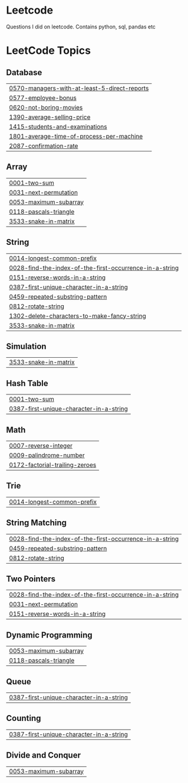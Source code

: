# Leetcode
Questions I did on leetcode. Contains python, sql, pandas etc

<!---LeetCode Topics Start-->
# LeetCode Topics
## Database
|  |
| ------- |
| [0570-managers-with-at-least-5-direct-reports](https://github.com/Suryanarayanang98/Leetcode/tree/master/0570-managers-with-at-least-5-direct-reports) |
| [0577-employee-bonus](https://github.com/Suryanarayanang98/Leetcode/tree/master/0577-employee-bonus) |
| [0620-not-boring-movies](https://github.com/Suryanarayanang98/Leetcode/tree/master/0620-not-boring-movies) |
| [1390-average-selling-price](https://github.com/Suryanarayanang98/Leetcode/tree/master/1390-average-selling-price) |
| [1415-students-and-examinations](https://github.com/Suryanarayanang98/Leetcode/tree/master/1415-students-and-examinations) |
| [1801-average-time-of-process-per-machine](https://github.com/Suryanarayanang98/Leetcode/tree/master/1801-average-time-of-process-per-machine) |
| [2087-confirmation-rate](https://github.com/Suryanarayanang98/Leetcode/tree/master/2087-confirmation-rate) |
## Array
|  |
| ------- |
| [0001-two-sum](https://github.com/Suryanarayanang98/Leetcode/tree/master/0001-two-sum) |
| [0031-next-permutation](https://github.com/Suryanarayanang98/Leetcode/tree/master/0031-next-permutation) |
| [0053-maximum-subarray](https://github.com/Suryanarayanang98/Leetcode/tree/master/0053-maximum-subarray) |
| [0118-pascals-triangle](https://github.com/Suryanarayanang98/Leetcode/tree/master/0118-pascals-triangle) |
| [3533-snake-in-matrix](https://github.com/Suryanarayanang98/Leetcode/tree/master/3533-snake-in-matrix) |
## String
|  |
| ------- |
| [0014-longest-common-prefix](https://github.com/Suryanarayanang98/Leetcode/tree/master/0014-longest-common-prefix) |
| [0028-find-the-index-of-the-first-occurrence-in-a-string](https://github.com/Suryanarayanang98/Leetcode/tree/master/0028-find-the-index-of-the-first-occurrence-in-a-string) |
| [0151-reverse-words-in-a-string](https://github.com/Suryanarayanang98/Leetcode/tree/master/0151-reverse-words-in-a-string) |
| [0387-first-unique-character-in-a-string](https://github.com/Suryanarayanang98/Leetcode/tree/master/0387-first-unique-character-in-a-string) |
| [0459-repeated-substring-pattern](https://github.com/Suryanarayanang98/Leetcode/tree/master/0459-repeated-substring-pattern) |
| [0812-rotate-string](https://github.com/Suryanarayanang98/Leetcode/tree/master/0812-rotate-string) |
| [1302-delete-characters-to-make-fancy-string](https://github.com/Suryanarayanang98/Leetcode/tree/master/1302-delete-characters-to-make-fancy-string) |
| [3533-snake-in-matrix](https://github.com/Suryanarayanang98/Leetcode/tree/master/3533-snake-in-matrix) |
## Simulation
|  |
| ------- |
| [3533-snake-in-matrix](https://github.com/Suryanarayanang98/Leetcode/tree/master/3533-snake-in-matrix) |
## Hash Table
|  |
| ------- |
| [0001-two-sum](https://github.com/Suryanarayanang98/Leetcode/tree/master/0001-two-sum) |
| [0387-first-unique-character-in-a-string](https://github.com/Suryanarayanang98/Leetcode/tree/master/0387-first-unique-character-in-a-string) |
## Math
|  |
| ------- |
| [0007-reverse-integer](https://github.com/Suryanarayanang98/Leetcode/tree/master/0007-reverse-integer) |
| [0009-palindrome-number](https://github.com/Suryanarayanang98/Leetcode/tree/master/0009-palindrome-number) |
| [0172-factorial-trailing-zeroes](https://github.com/Suryanarayanang98/Leetcode/tree/master/0172-factorial-trailing-zeroes) |
## Trie
|  |
| ------- |
| [0014-longest-common-prefix](https://github.com/Suryanarayanang98/Leetcode/tree/master/0014-longest-common-prefix) |
## String Matching
|  |
| ------- |
| [0028-find-the-index-of-the-first-occurrence-in-a-string](https://github.com/Suryanarayanang98/Leetcode/tree/master/0028-find-the-index-of-the-first-occurrence-in-a-string) |
| [0459-repeated-substring-pattern](https://github.com/Suryanarayanang98/Leetcode/tree/master/0459-repeated-substring-pattern) |
| [0812-rotate-string](https://github.com/Suryanarayanang98/Leetcode/tree/master/0812-rotate-string) |
## Two Pointers
|  |
| ------- |
| [0028-find-the-index-of-the-first-occurrence-in-a-string](https://github.com/Suryanarayanang98/Leetcode/tree/master/0028-find-the-index-of-the-first-occurrence-in-a-string) |
| [0031-next-permutation](https://github.com/Suryanarayanang98/Leetcode/tree/master/0031-next-permutation) |
| [0151-reverse-words-in-a-string](https://github.com/Suryanarayanang98/Leetcode/tree/master/0151-reverse-words-in-a-string) |
## Dynamic Programming
|  |
| ------- |
| [0053-maximum-subarray](https://github.com/Suryanarayanang98/Leetcode/tree/master/0053-maximum-subarray) |
| [0118-pascals-triangle](https://github.com/Suryanarayanang98/Leetcode/tree/master/0118-pascals-triangle) |
## Queue
|  |
| ------- |
| [0387-first-unique-character-in-a-string](https://github.com/Suryanarayanang98/Leetcode/tree/master/0387-first-unique-character-in-a-string) |
## Counting
|  |
| ------- |
| [0387-first-unique-character-in-a-string](https://github.com/Suryanarayanang98/Leetcode/tree/master/0387-first-unique-character-in-a-string) |
## Divide and Conquer
|  |
| ------- |
| [0053-maximum-subarray](https://github.com/Suryanarayanang98/Leetcode/tree/master/0053-maximum-subarray) |
<!---LeetCode Topics End-->
